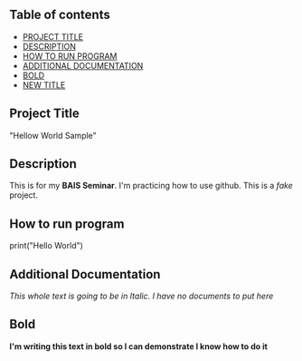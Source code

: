 ## Table of contents

- [PROJECT TITLE](#Project-Title)
- [DESCRIPTION](#Description)
- [HOW TO RUN PROGRAM](#How-to-run-program)
- [ADDITIONAL DOCUMENTATION](#Additional-Documentation)
- [BOLD](#Bold)
- [NEW TITLE](#New-title)



## Project Title

"Hellow World Sample" 


## Description
This is for my **BAIS Seminar**. I'm practicing how to use github. This is a *fake* project. 

## How to run program
print("Hello World")

## Additional Documentation
*This whole text is going to be in Italic. I have no documents to put here*


## Bold
**I'm writing this text in bold so I can demonstrate I know how to do it**




